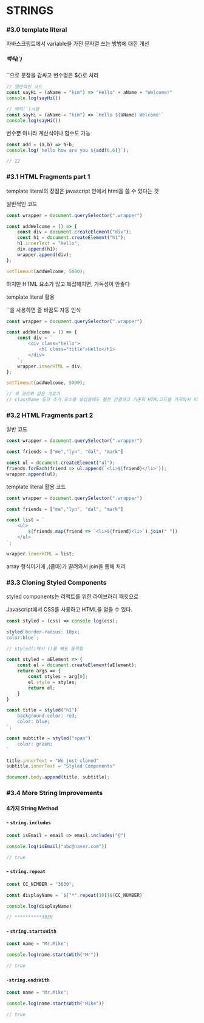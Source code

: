 # STRINGS



### #3.0 template literal

자바스크립트에서 variable을 가진 문자열 쓰는 방법에 대한 개선



##### 백틱(`) 

``으로 문장을 감싸고 변수명은 ${}로 처리

```javascript
// 일반적인 코드
const sayHi = (aName = "kim") => "Hello" + aName + "Welcome!"
console.log(sayHi())

// 백틱(`)사용
const sayHi = (aName = "kim") => `Hello ${aName} Welcome!`
console.log(sayHi())
```



변수뿐 아니라 계산식이나 함수도 가능

```javascript
const add = (a,b) => a+b;
console.log(`hello how are you ${add(6,6)}`);

// 12
```



### #3.1 HTML Fragments part 1

template literal의 장점은 javascript 안에서 html을 쓸 수 있다는 것



일반적인 코드

```javascript
const wrapper = document.querySelector(".wrapper")

const addWelcome = () => {
    const div = document.createElement("div");
    const h1 = document.createElement("h1");
    h1.innerText = "Hello";
    div.append(h1);
    wrapper.append(div);
};

setTimeout(addWelcome, 5000);
```

하지만 HTML 요소가 많고 복잡해지면, 가독성이 안좋다



template literal 활용

``을 사용하면 줄 바꿈도 자동 인식

```javascript
const wrapper = document.querySelector(".wrapper")

const addWelcome = () => {
    const div = `
		<div class="hello">
			<h1 class="title">Hello</h1>
		</div>	
	`;
    wrapper.innerHTML = div;
};

setTimeout(addWelcome, 5000);

// 위 코드와 같은 겨로가
// className 등의 추가 요소를 넣었음에도 훨씬 간결하고 기존의 HTML코드를 가져와서 이해하기도 좋다
```



### #3.2 HTML Fragments part 2



일반 코드

```javascript
const wrapper = document.querySelector(".wrapper")

const friends = ["me","lyn", "dal", "mark"]

const ul = document.createElement("ul");
friends.forEach(friend => ul.append(`<li>${friend}</li>`));
wrapper.append(ul);
```



template literal 활용 코드

```javascript
const wrapper = document.querySelector(".wrapper")

const friends = ["me","lyn", "dal", "mark"]

const list = `
	<ul>
		${friends.map(friend => `<li>${friend}<li>`).join(" ")}
	</ul>
`;

wrapper.innerHTML = list;
```

array 형식이기에  ,(콤마)가 딸려와서 join을 통해 처리



### #3.3 Cloning Styled Components

styled components는 리액트를 위한 라이브러리 패킷으로

Javascript에서 CSS를 사용하고 HTML을 얻을 수 있다.



```javascript
const styled = (css) => console.log(css);

styled`border-radius: 10px;
color:blue`;

// styled()에서 ()를 빼도 동작함
```



```javascript
const styled = aElement => {
    const el = document.createElement(aElement);
    return args => {
        const styles = arg[0];
        el.style = styles;
        return el;	
    }
}

const title = styled("h1")`
	background-color: red;
	color: blue;
`;

const subtitle = styled("span")`
	color: green;
`

title.innerText = "We just cloned"
subtitle.innerText = "Styled Components"

document.body.append(title, subtitle);
```



### #3.4 More String Improvements



#### 4가지 String Method

#### - `string.includes`

```javascript
const isEmail = email => email.includes("@")

console.log(isEmail("abc@naver.com"))

// true
```

#### - `string.repeat` 

```javascript
const CC_NIMBER = "3030";

const displayName = `${"*".repeat(10)}${CC_NUMBER}`

console.log(displayName)

// **********3030
```

#### - `string.startsWith`

```javascript
const name = "Mr.Mike";

console.log(name.startsWith("Mr"))

// true
```

#### -`string.endsWith`

```javascript
const name = "Mr.Mike";

console.log(name.startsWith("Mike"))

// true
```
